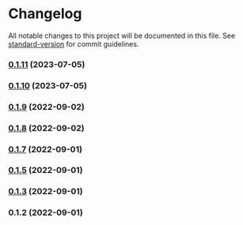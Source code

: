 # Changelog

All notable changes to this project will be documented in this file. See [standard-version](https://github.com/conventional-changelog/standard-version) for commit guidelines.

### [0.1.11](https://github.com/Paladin-Analytics/epub-gen-serverless/compare/v0.1.10...v0.1.11) (2023-07-05)

### [0.1.10](https://github.com/Paladin-Analytics/epub-gen-serverless/compare/v0.1.9...v0.1.10) (2023-07-05)

### [0.1.9](https://github.com/Paladin-Analytics/epub-gen-serverless/compare/v0.1.8...v0.1.9) (2022-09-02)

### [0.1.8](https://github.com/Paladin-Analytics/epub-gen-serverless/compare/v0.1.7...v0.1.8) (2022-09-02)

### [0.1.7](https://github.com/Paladin-Analytics/epub-gen-serverless/compare/v0.1.5...v0.1.7) (2022-09-01)

### [0.1.5](https://github.com/Paladin-Analytics/epub-gen-serverless/compare/v0.1.3...v0.1.5) (2022-09-01)

### [0.1.3](https://github.com/Paladin-Analytics/epub-gen-serverless/compare/v0.1.2...v0.1.3) (2022-09-01)

### 0.1.2 (2022-09-01)
